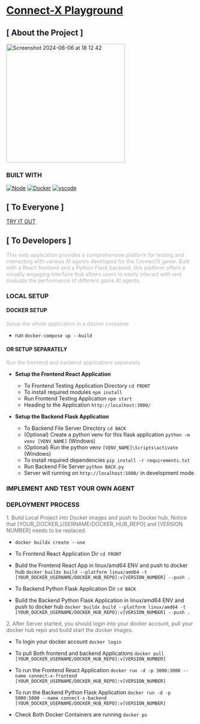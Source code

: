 # [Connect-X Playground](http://143.110.216.120:3000/)

## [ About the Project ]

<img width="316" alt="Screenshot 2024-06-06 at 18 12 42" src="https://github.com/haoxiang-xu/connect-X/assets/59581718/f9a796d9-9470-4d17-ba37-4af3eb666297">

### BUILT WITH

[![Node][Node-download-shield]][Node-install]
[![Docker][Docker-download-shield]][Docker-install]
[![vscode][vscode-download-shield]][vscode-install]

## [ To Everyone ]

[TRY IT OUT](http://143.110.216.120:3000/)

## [ To Developers ]

<span style="opacity: 0.32">This web application provides a comprehensive platform for testing and interacting with various AI agents developed for the ConnectX game. Built with a React frontend and a Python Flask backend, this platform offers a visually engaging interface that allows users to easily interact with and evaluate the performance of different game AI agents.</span>

### LOCAL SETUP

#### DOCKER SETUP

<span style="opacity: 0.32">Setup the whole application in a docker container</span>

- run `docker-compose up --build`

#### OR SETUP SEPARATELY

<span style="opacity: 0.32">Run the frontend and backend applications separately</span>

- **Setup the Frontend React Application**

  - To Frontend Testing Application Directory `cd FRONT`
  - To install required modules `npm install`
  - Run Frontend Testing Application `npm start`
  - Heading to the Application `http://localhost:3000/`

- **Setup the Backend Flask Application**

  - To Backend File Server Directory `cd BACK`
  - (Optional) Create a python venv for this flask application `python -m venv [VENV_NAME]` (Windows)
  - (Optional) Run the python venv `[VENV_NAME]\Scripts\activate` (Windows)
  - To install required dependencies `pip install -r requirements.txt`
  - Run Backend File Server `python BACK.py`
  - Server will running on `http://localhost:5000/` in development mode

### IMPLEMENT AND TEST YOUR OWN AGENT

### DEPLOYMENT PROCESS

<span style="opacity: 0.64">1. Build Local Project into Docker images and push to Docker hub, Notice that [YOUR_DOCKER_USERNAME/DOCKER_HUB_REPO] and [VERSION NUMBER] needs to be replaced.</span>

- `docker buildx create --use`

- To Frontend React Application Dir `cd FRONT`

- Build the Frontend React App in linux/amd64 ENV and push to docker hub `docker buildx build --platform linux/amd64 -t [YOUR_DOCKER_USERNAME/DOCKER_HUB_REPO]:v[VERSION_NUMBER] --push .`

- To Backend Python Flask Application Dir `cd BACK`

- Build the Backend Python Flask Application in linux/amd64 ENV and push to docker hub `docker buildx build --platform linux/amd64 -t [YOUR_DOCKER_USERNAME/DOCKER_HUB_REPO]:v[VERSION_NUMBER] --push .`

<span style="opacity: 0.64">2. After Server started, you should login into your docker account, pull your docker hub repo and build start the docker images.</span>

- To login your docker account `docker login`

- To pull Both frontend and backend Applications `docker pull [YOUR_DOCKER_USERNAME/DOCKER_HUB_REPO]:v[VERSION_NUMBER]`

- To run the Frontend React Application `docker run -d -p 3000:3000 --name connect-x-frontend [YOUR_DOCKER_USERNAME/DOCKER_HUB_REPO]:v[VERSION_NUMBER]`

- To run the Backend Python Flask Application
  `docker run -d -p 5000:5000 --name connect-x-backend [YOUR_DOCKER_USERNAME/DOCKER_HUB_REPO]:v[VERSION_NUMBER]`

- Check Both Docker Containers are running `docker ps`


[Node-download-shield]: https://img.shields.io/badge/Node.js-v21.6.2-222222?style=for-the-badge&logo=Node.js&logoColor=FFFFFF&labelColor=339933
[Node-install]: https://nodejs.org/en/download

[Docker-download-shield]: https://img.shields.io/badge/Docker-v4.28.0-222222?style=for-the-badge&logo=Docker&logoColor=FFFFFF&labelColor=2496ED
[Docker-install]: https://www.docker.com/products/docker-desktop/

[vscode-download-shield]: https://img.shields.io/badge/Visual_Studio_Code-v1.87.0-222222?style=for-the-badge&logo=VisualStudioCode&logoColor=FFFFFF&labelColor=007ACC
[vscode-install]: https://code.visualstudio.com/download